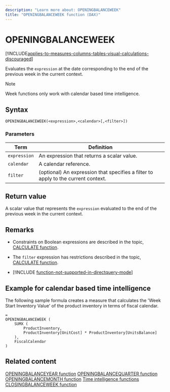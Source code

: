 ```yaml
---
description: "Learn more about: OPENINGBALANCEWEEK"
title: "OPENINGBALANCEWEEK function (DAX)"
---
```

# OPENINGBALANCEWEEK

[!INCLUDE[applies-to-measures-columns-tables-visual-calculations-discouraged](includes/applies-to-measures-columns-tables-visual-calculations-discouraged.md)]

Evaluates the `expression` at the date corresponding to the end of the previous week in the current context.

> [!NOTE]
> Week functions only work with calendar based time intelligence. 

## Syntax

```
OPENINGBALANCEWEEK(<expression>,<calendar>[,<filter>])
```

### Parameters

|Term|Definition|
|--------|--------------|
|`expression`|An expression that returns a scalar value.|
|`calendar`|A calendar reference.|
|`filter`|(optional) An expression that specifies a filter to apply to the current context.|

## Return value

A scalar value that represents the `expression` evaluated to the end of the previous week in the current context.

## Remarks

- Constraints on Boolean expressions are described in the topic, [CALCULATE function](calculate-function-dax.md).

- The `filter` expression has restrictions described in the topic, [CALCULATE function](calculate-function-dax.md).

- [!INCLUDE [function-not-supported-in-directquery-mode](includes/function-not-supported-in-directquery-mode.md)]


## Example for calendar based time intelligence

The following sample formula creates a measure that calculates the 'Week Start Inventory Value' of the product inventory in terms of fiscal calendar.

```dax
=
OPENINGBALANCEWEEK (
    SUMX (
        ProductInventory,
        ProductInventory[UnitCost] * ProductInventory[UnitsBalance]
    ),
    FiscalCalendar
)
```

## Related content

[OPENINGBALANCEYEAR function](openingbalanceyear-function-dax.md)
[OPENINGBALANCEQUARTER function](openingbalancequarter-function-dax.md)
[OPENINGBALANCEMONTH function](openingbalancemonth-function-dax.md)
[Time intelligence functions](time-intelligence-functions-dax.md)
[CLOSINGBALANCEWEEK function](closingbalanceweek-function-dax.md)
